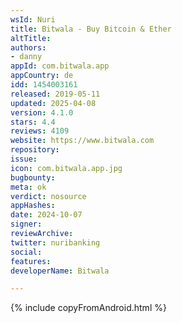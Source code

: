 ```yaml
---
wsId: Nuri
title: Bitwala - Buy Bitcoin & Ether
altTitle: 
authors:
- danny
appId: com.bitwala.app
appCountry: de
idd: 1454003161
released: 2019-05-11
updated: 2025-04-08
version: 4.1.0
stars: 4.4
reviews: 4109
website: https://www.bitwala.com
repository: 
issue: 
icon: com.bitwala.app.jpg
bugbounty: 
meta: ok
verdict: nosource
appHashes: 
date: 2024-10-07
signer: 
reviewArchive: 
twitter: nuribanking
social: 
features: 
developerName: Bitwala

---
```


{% include copyFromAndroid.html %}
